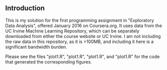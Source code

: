 ## Introduction

This is my solution for the first programming assignment in "Exploratory Data Analysis", offered January 2016 on Coursera.org. It uses data from the UC Irvine Machine Learning Repository, which can be separately downloaded from either the course website or UC Irvine. I am not including the raw data in this repository, as it is >100MB, and including it here is a significant bandwidth burden.

Please see the files "plot1.R", "plot1.R", "plot1.R", and "plot1.R" for the code that generated the corresponding figures.